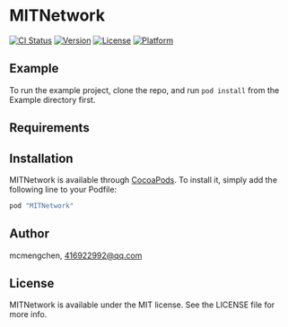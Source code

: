# MITNetwork

[![CI Status](http://img.shields.io/travis/mcmengchen/MITNetwork.svg?style=flat)](https://travis-ci.org/mcmengchen/MITNetwork)
[![Version](https://img.shields.io/cocoapods/v/MITNetwork.svg?style=flat)](http://cocoapods.org/pods/MITNetwork)
[![License](https://img.shields.io/cocoapods/l/MITNetwork.svg?style=flat)](http://cocoapods.org/pods/MITNetwork)
[![Platform](https://img.shields.io/cocoapods/p/MITNetwork.svg?style=flat)](http://cocoapods.org/pods/MITNetwork)

## Example

To run the example project, clone the repo, and run `pod install` from the Example directory first.

## Requirements

## Installation

MITNetwork is available through [CocoaPods](http://cocoapods.org). To install
it, simply add the following line to your Podfile:

```ruby
pod "MITNetwork"
```

## Author

mcmengchen, 416922992@qq.com

## License

MITNetwork is available under the MIT license. See the LICENSE file for more info.
